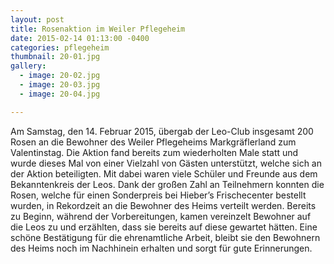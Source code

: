 ```yaml
---
layout: post
title: Rosenaktion im Weiler Pflegeheim
date: 2015-02-14 01:13:00 -0400
categories: pflegeheim
thumbnail: 20-01.jpg
gallery:
  - image: 20-02.jpg
  - image: 20-03.jpg
  - image: 20-04.jpg

---
```

Am Samstag, den 14. Februar 2015, übergab der Leo-Club insgesamt 200 Rosen an die Bewohner des Weiler Pflegeheims Markgräflerland zum Valentinstag. Die Aktion fand bereits zum wiederholten Male statt und wurde dieses Mal von einer Vielzahl von Gästen unterstützt, welche sich an der Aktion beteiligten. Mit dabei waren viele Schüler und Freunde aus dem Bekanntenkreis der Leos. Dank der großen Zahl an Teilnehmern konnten die Rosen, welche für einen Sonderpreis bei Hieber’s Frischecenter bestellt wurden, in Rekordzeit an die Bewohner des Heims verteilt werden. Bereits zu Beginn, während der Vorbereitungen, kamen vereinzelt Bewohner auf die Leos zu und erzählten, dass sie bereits auf diese gewartet hätten. Eine schöne Bestätigung für die ehrenamtliche Arbeit, bleibt sie den Bewohnern des Heims noch im Nachhinein erhalten und sorgt für gute Erinnerungen.